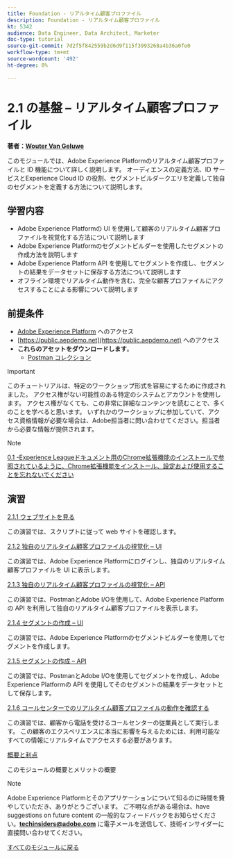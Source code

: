 ```yaml
---
title: Foundation - リアルタイム顧客プロファイル
description: Foundation - リアルタイム顧客プロファイル
kt: 5342
audience: Data Engineer, Data Architect, Marketer
doc-type: tutorial
source-git-commit: 7d2f5f842559b2d6d9f115f3993268a4b36a0fe0
workflow-type: tm+mt
source-wordcount: '492'
ht-degree: 0%

---
```


# 2.1 の基盤 – リアルタイム顧客プロファイル

**著者：[Wouter Van Geluwe](https://www.linkedin.com/in/woutervangeluwe/)**

このモジュールでは、Adobe Experience Platformのリアルタイム顧客プロファイルと ID 機能について詳しく説明します。 オーディエンスの定義方法、ID サービスとExperience Cloud ID の役割、セグメントビルダークエリを定義して独自のセグメントを定義する方法について説明します。

## 学習内容

- Adobe Experience Platformの UI を使用して顧客のリアルタイム顧客プロファイルを視覚化する方法について説明します
- Adobe Experience Platformのセグメントビルダーを使用したセグメントの作成方法を説明します
- Adobe Experience Platform API を使用してセグメントを作成し、セグメントの結果をデータセットに保存する方法について説明します
- オフライン環境でリアルタイム動作を含む、完全な顧客プロファイルにアクセスすることによる影響について説明します

## 前提条件

- [Adobe Experience Platform](https://experience.adobe.com/platform) へのアクセス
- [https://public.aepdemo.net](https://public.aepdemo.net) へのアクセス
- **これらのアセットをダウンロードします**。
   - [Postman コレクション](./../../../assets/postman/postman_profile.zip)

>[!IMPORTANT]
>
>このチュートリアルは、特定のワークショップ形式を容易にするために作成されました。 アクセス権がない可能性のある特定のシステムとアカウントを使用します。 アクセス権がなくても、この非常に詳細なコンテンツを読むことで、多くのことを学べると思います。 いずれかのワークショップに参加していて、アクセス資格情報が必要な場合は、Adobe担当者に問い合わせてください。担当者から必要な情報が提供されます。

>[!NOTE]
>
>[0.1 -Experience Leagueドキュメント用のChrome拡張機能のインストールで参照されているように、Chrome拡張機能をインストール、設定および使用することを忘れないでください ](../../gettingstarted/gettingstarted/ex1.md)

## 演習

[2.1.1 ウェブサイトを見る](./ex1.md)

この演習では、スクリプトに従って web サイトを確認します。

[2.1.2 独自のリアルタイム顧客プロファイルの視覚化 – UI](./ex2.md)

この演習では、Adobe Experience Platformにログインし、独自のリアルタイム顧客プロファイルを UI に表示します。

[2.1.3 独自のリアルタイム顧客プロファイルの視覚化 – API](./ex3.md)

この演習では、PostmanとAdobe I/Oを使用して、Adobe Experience Platformの API を利用して独自のリアルタイム顧客プロファイルを表示します。

[2.1.4 セグメントの作成 – UI](./ex4.md)

この演習では、Adobe Experience Platformのセグメントビルダーを使用してセグメントを作成します。

[2.1.5 セグメントの作成 – API](./ex5.md)

この演習では、PostmanとAdobe I/Oを使用してセグメントを作成し、Adobe Experience Platformの API を使用してそのセグメントの結果をデータセットとして保存します。

[2.1.6 コールセンターでのリアルタイム顧客プロファイルの動作を確認する](./ex6.md)

この演習では、顧客から電話を受けるコールセンターの従業員として実行します。 この顧客のエクスペリエンスに本当に影響を与えるためには、利用可能なすべての情報にリアルタイムでアクセスする必要があります。

[概要と利点](./summary.md)

このモジュールの概要とメリットの概要

>[!NOTE]
>
>Adobe Experience Platformとそのアプリケーションについて知るのに時間を費やしていただき、ありがとうございます。 ご不明な点がある場合は、have suggestions on future content の一般的なフィードバックをお知らせください。**techinsiders@adobe.com** に電子メールを送信して、技術インサイダーに直接問い合わせてください。

[すべてのモジュールに戻る](../../../overview.md)
